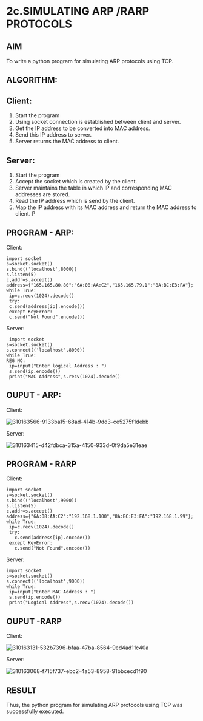 # 2c.SIMULATING ARP /RARP PROTOCOLS
## AIM
To write a python program for simulating ARP protocols using TCP.
## ALGORITHM:
## Client:
1. Start the program
2. Using socket connection is established between client and server.
3. Get the IP address to be converted into MAC address.
4. Send this IP address to server.
5. Server returns the MAC address to client.
## Server:
1. Start the program
2. Accept the socket which is created by the client.
3. Server maintains the table in which IP and corresponding MAC addresses are
stored.
4. Read the IP address which is send by the client.
5. Map the IP address with its MAC address and return the MAC address to client.
P
## PROGRAM - ARP:

Client:
```
import socket
s=socket.socket()
s.bind(('localhost',8000))
s.listen(5)
c,addr=s.accept()
address={"165.165.80.80":"6A:08:AA:C2","165.165.79.1":"8A:BC:E3:FA"};
while True:
 ip=c.recv(1024).decode()
 try:
 c.send(address[ip].encode())
 except KeyError:
 c.send("Not Found".encode())
```

Server:
```
 import socket
s=socket.socket()
s.connect(('localhost',8000))
while True:
REG NO:
 ip=input("Enter logical Address : ")
 s.send(ip.encode())
 print("MAC Address",s.recv(1024).decode()
```

## OUPUT - ARP:

Client:

![310163566-9133ba15-68ad-414b-9dd3-ce5275f1debb](https://github.com/LokeshRajamani/CN2c/assets/120544804/b5a93097-1fb1-4dd9-b87a-e72b40701632)

Server:

![310163415-d42fdbca-315a-4150-933d-0f9da5e31eae](https://github.com/LokeshRajamani/CN2c/assets/120544804/673bac73-76fc-4d93-a74d-409474aea97a)


## PROGRAM - RARP

Client:
```
import socket
s=socket.socket()
s.bind(('localhost',9000))
s.listen(5)
c,addr=s.accept()
address={"6A:08:AA:C2":"192.168.1.100","8A:BC:E3:FA":"192.168.1.99"};
while True:
 ip=c.recv(1024).decode()
 try:
   c.send(address[ip].encode())
 except KeyError:
   c.send("Not Found".encode())
```

Server:
```
import socket
s=socket.socket()
s.connect(('localhost',9000))
while True:
 ip=input("Enter MAC Address : ")
 s.send(ip.encode())
 print("Logical Address",s.recv(1024).decode())

```

## OUPUT -RARP

Client:

![310163131-532b7396-bfaa-47ba-8564-9ed4ad11c40a](https://github.com/LokeshRajamani/CN2c/assets/120544804/4c932db3-141d-4660-b642-0a29e81d9cc9)

Server:

![310163068-f715f737-ebc2-4a53-8958-91bbcecd1f90](https://github.com/LokeshRajamani/CN2c/assets/120544804/6ad31d07-9f88-45dc-88ac-bc0bb0e82d2c)



## RESULT
Thus, the python program for simulating ARP protocols using TCP was successfully 
executed.
